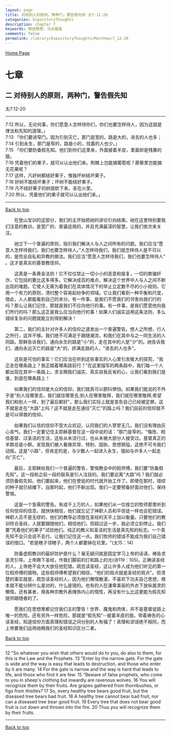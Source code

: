 ```yaml
---
layout: page
title: 对待别人的原则，两种门，警告假先知 太7:12-20
categories: ExpositoryThoughts
description: chapter 7
keywords: 释经默想，马太福音
comments: false
permalink: /library/ExpositoryThoughts/Matthew/7_12-20
---
```

[ Home Page ]({{site.baseurl}}/index) <br>

<a name="0"></a>
# 七章 

## 二 对待别人的原则，两种门，警告假先知

太7:12-20

***

7:12 所以，无论何事，你们愿意人怎样待你们，你们也要怎样待人，因为这就是律法和先知的道理。」<br>
7:13 「你们要进窄门。因为引到灭亡，那门是宽的，路是大的，进去的人也多；<br>
7:14 引到永生，那门是窄的，路是小的，找着的人也少。」<br>
7:15 「你们要防备假先知。他们到你们这里来，外面披着羊皮，里面却是残暴的狼。<br>
7:16 凭着他们的果子，就可以认出他们来。荆棘上岂能摘葡萄呢？蒺藜里岂能摘无花果呢？<br>
7:17 这样，凡好树都结好果子，惟独坏树结坏果子。<br>
7:18 好树不能结坏果子；坏树不能结好果子。<br>
7:19 凡不结好果子的树就砍下来，丢在火里。<br>
7:20 所以，凭着他们的果子就可以认出他们来。」<br>

***

[Back to top](#0)

&emsp;&emsp;在登山宝训的这部分，我们的主开始把祂的讲论引向结束。祂在这里特别要我们注意的教训，是宽广的、普遍适用的，并且充满最深的智慧，让我们依次来关注。

&emsp;&emsp;祂立下一个普遍的原则，指引我们解决人与人之间所有的问题。我们应当“愿意人怎样待我们，我们也要怎样待人。”人怎样待我们，我们就怎样待人是不可以的，是完全自私和异教的做法。我们应当“愿意人怎样待我们，我们也要怎样待人” 。这才是真实的基督教信仰。

&emsp;&emsp;这真是一条黄金法则！它不仅仅禁止一切小小的恶意和报复，一切的欺骗奸诈，它包括的要比这多得多。它解决成百的难点，解决这个世界中人与人之间不断出现的难题。它使人无需为着我们在具体情况下的举止立定数不尽的小小规则。它用一个有力的原则，清扫整个容易起纷争的领域。它让我们看到一种平衡和尺度，借此，人人都能看到自己的本分。有一件事，是我们不愿我们的邻舍向我们行的吗？那么让我们记住，那就是我们不应向他行的事。有一件事，是我们愿意他向我们所行的吗？那么这正是我么应当向他行的事！如果人们诚实运用这条法则，多么错综复杂的问题就能立刻得到解决！

&emsp;&emsp;第二，我们的主针对许多人的信仰之道发出一个普遍警告。想人之所想，行人之所行，这并不够。我们绝不可满足于跟随潮流，和我们在其中与之一同生活的人同路。耶稣告诉我们，通向永生的路是"小"的，走在其中的人是"少"的。祂告诉我们，通向永远灭亡的路是"大"的，挤满走路的人，"进去的人也多"。

&emsp;&emsp;这些是可怕的事实！它们应当在听到这些事实的人心里引发极大的探究，"我正走在哪条路上？我正踏着哪条路前行？"在这里描写的两条路中，我们每一个人都出现在其中一条路上。求主赐我们诚实、真实自我反省的心，让我们看到我们是谁，到底在哪条路上！

&emsp;&emsp;如果我们的信仰是大众的信仰，我们就真可以颤抖惧怕。如果我们能说的不外乎是"别人往哪里去，我们就往哪里去;别人在哪里敬拜，我们就在哪里敬拜;希望我们和别人一样，到了最后都好"，那么我们实际上就是宣告自己已经被定罪。这不就是走在"大路"上吗？这不就是走在通往"灭亡"的路上吗？我们目前的信仰就不是可以得救的信仰。

&emsp;&emsp;如果我们认信的信仰不受大众欢迎，认同我们的人寥寥无几，我们没有理由灰心丧气。我们一定要记住主耶稣基督在这一段中说的话：”那门是窄的。"悔改、相信基督、过圣洁的生活，这些从未流行过，也从未被大部分人接受过。基督真正的羊群总是小群。发现我们被人看做异常、特别、固执、思想狭隘，这绝不可令我们动摇。这是"小路"，但肯定的是，与少数人一起进入永生，强如与许多人一起走向"灭亡"。

&emsp;&emsp;最后，主耶稣给我们一个普遍的警告，警惕教会中的假师傅。我们要"防备假先知"。这一段和之前一段的联系是引人注目的。我们要远离"大路"吗？我们就必须防备假先知。他们要起来，他们在使徒的时代就开始工作了。即使在那时，错缪的种子就已经播下，自那时起，他们不断出现。我们一定要预备好面对他们，保持警惕。

&emsp;&emsp;这是一个急需的警告。有成千上万的人，如果他们从一位按立的牧师那里听到任何信仰的信息，就快快相信，他们就忘记了神职人员和平信徒一样也会犯错误。神职人员不是无缪的，他们的教导必须放在圣经的天平上加以衡量。只要他们的教训符合圣经，人就要跟随他们，相信他们，但超过这一步，就必须立刻停止。我们要”凭着他们的果子"试验他们。纯正的教义和圣洁的生活是真先知的标志。一个真先知不会只会说不去行。让我们记住这一点。我们牧师的错误不能成为我们自己错误的借口。"若是瞎子领瞎子，两个人都要掉在坑里。"(太15：14)

&emsp;&emsp;防备虚假教训的最好防护是什么？毫无疑问就是固定学习上帝的话语，祷告求圣灵引导。上帝赐下圣经，作我们脚前的灯和路上的光(诗119：105)。正确读圣经的人，上帝绝不会大大放任他犯错。疏忽读圣经，这让许多人成为他们听见的第一位假师傅的猎物。这些假师傅希望我们相信，"他们的观点就是圣经的观点"。但清楚的事实就是，疏忽读圣经的人，因为他们懒惰散漫，不喜欢下功夫自己思想，根本就不能分辨什么是对的，什么是错的。也有的人在谦卑美丽的外衣下放纵属灵的懒惰，还有甚者，用各种宗教外表掩饰内心的惰性，再没有什么比这更能为假先知提供跟随者的了。

&emsp;&emsp;愿我们在思想里都记住我们主的警告！世界、魔鬼和肉体，并不是基督徒路上唯一的危险。还有另外一样危险，那就是”假先知"--披着羊皮的狼。带着祷告的心读圣经，知道信仰方面真理和错误之间分别的人有福了！真理和谬误绝不相同，而上帝要我们运用祂赐我们的圣经知识区分二者。

[Back to top](#0)

***

12 "So whatever you wish that others would do to you, do also to them, for this is the Law and the Prophets. 13 "Enter by the narrow gate. For the gate is wide and the way is easy that leads to destruction, and those who enter by it are many. 14 For the gate is narrow and the way is hard that leads to life, and those who find it are few. 15 "Beware of false prophets, who come to you in sheep's clothing but inwardly are ravenous wolves. 16 You will recognize them by their fruits. Are grapes gathered from thornbushes, or figs from thistles? 17 So, every healthy tree bears good fruit, but the diseased tree bears bad fruit. 18 A healthy tree cannot bear bad fruit, nor can a diseased tree bear good fruit. 19 Every tree that does not bear good fruit is cut down and thrown into the fire. 20 Thus you will recognize them by their fruits.

***

[Back to top](#0)

